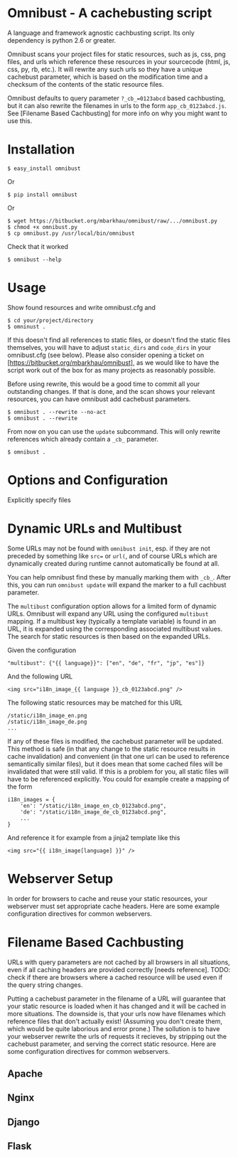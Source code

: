 Omnibust - A cachebusting script
================================

A language and framework agnostic cachbusting script. Its only
dependency is python 2.6 or greater.

Omnibust scans your project files for static resources, such as js,
css, png files, and urls which reference these resources in your
sourcecode (html, js, css, py, rb, etc.). It will rewrite any such
urls so they have a unique cachebust parameter, which is based on the
modification time and a checksum of the contents of the static resource
files.

Omnibust defaults to query parameter `?_cb_=0123abcd` based cachbusting,
but it can also rewrite the filenames in urls to the form
`app_cb_0123abcd.js`. See [Filename Based Cachbusting] for more info on
why you might want to use this.


Installation
============

    $ easy_install omnibust

Or

    $ pip install omnibust

Or

    $ wget https://bitbucket.org/mbarkhau/omnibust/raw/.../omnibust.py
    $ chmod +x omnibust.py
    $ cp omnibust.py /usr/local/bin/omnibust

Check that it worked
    
    $ omnibust --help

Usage
=====

Show found resources and write omnibust.cfg and 

    $ cd your/project/directory
    $ omninust .

If this doesn't find all references to static files, or doesn't find the static
files themselves, you will have to adjust `static_dirs` and `code_dirs` in your
omnibust.cfg (see below). Please also consider opening a ticket on
[https://bitbucket.org/mbarkhau/omnibust], as we would like to have the script
work out of the box for as many projects as reasonably possible.

Before using rewrite, this would be a good time to commit all your outstanding
changes. If that is done, and the scan shows your relevant resources, you can
have omnibust add cachebust parameters.

    $ omnibust . --rewrite --no-act
    $ omnibust . --rewrite

From now on you can use the `update` subcommand. This will only rewrite
references which already contain a `_cb_` parameter.

    $ omnibust .


Options and Configuration
=========================


Explicitly specify files


Dynamic URLs and Multibust
==========================

Some URLs may not be found with `omnibust init`, esp. if they are not preceded
by something like `src=` or `url(`, and of course URLs which are dynamically
created during runtime cannot automatically be found at all.

You can help omnibust find these by manually marking them with `_cb_`. After
this, you can run `omnibust update` will expand the marker to a full cachbust
parameter.

The `multibust` configuration option allows for a limited form of dynamic URLs.
Omnibust will expand any URL using the configured `multibust` mapping. If a
multibust key (typically a template variable) is found in an URL, it is 
expanded using the corresponding associated multibust values. The search for
static resources is then based on the expanded URLs.

Given the configuration

    "multibust": {"{{ language}}": ["en", "de", "fr", "jp", "es"]}

And the following URL

    <img src="i18n_image_{{ language }}_cb_0123abcd.png" />

The following static resources may be matched for this URL

    /static/i18n_image_en.png
    /static/i18n_image_de.png
    ...

If any of these files is modified, the cachebust parameter will be updated. 
This method is safe (in that any change to the static resource results in
cache invalidation) and convenient (in that one url can be used to reference
semantically similar files), but it does mean that some cached files will be
invalidated that were still valid. If this is a problem for you, all static
files will have to be referenced explicitly. You could for example create a
mapping of the form

    i18n_images = {
        'en': "/static/i18n_image_en_cb_0123abcd.png",
        'de': "/static/i18n_image_de_cb_0123abcd.png",
        ...
    }

And reference it for example from a jinja2 template like this

    <img src="{{ i18n_image[language] }}" />


Webserver Setup
===============

In order for browsers to cache and reuse your static resources, your webserver
must set appropriate cache headers. Here are some example configuration
directives for common webservers.


Filename Based Cachbusting
==========================

URLs with query parameters are not cached by all browsers in all situations,
even if all caching headers are provided correctly [needs reference]. TODO: 
check if there are browsers where a cached resource will be used even if the
query string changes.

Putting a cachebust parameter in the filename of a URL will guarantee that your
static resource is loaded when it has changed and it will be cached in more
situations. The downside is, that your urls now have filenames which reference
files that don't actually exist! (Assuming you don't create them, which would
be quite laborious and error prone.) The sollution is to have your webserver
rewrite the urls of requests it recieves, by stripping out the cachebust
parameter, and serving the correct static resource. Here are some
configuration directives for common webservers.


Apache
------

Nginx
-----

Django
------

Flask
-----
